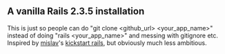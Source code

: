 ## A vanilla Rails 2.3.5 installation
This is just so people can do "git clone <github_url> <your_app_name>" instead
of doing "rails <your_app_name>" and messing with gitignore etc. Inspired by
[mislav](http://github.com/mislav)'s 
[kickstart rails](http://github.com/mislav/kickstart-rails), but obviously much less ambitious.
